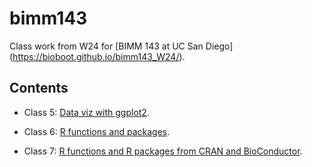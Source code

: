 # bimm143
Class work from W24 for [BIMM 143 at UC San Diego]
(https://bioboot.github.io/bimm143_W24/).

## Contents

- Class 5: [Data viz with ggplot2](https://github.com/a-acid/bimm143/blob/main/class05/class05.pdf).

- Class 6: [R functions and packages](https://github.com/a-acid/bimm143/blob/main/class06/class06.pdf).

- Class 7: [R functions and R packages from CRAN and BioConductor](https://github.com/a-acid/bimm143/blob/main/class07/class07.pdf).
